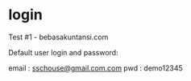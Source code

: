# login
Test #1 - bebasakuntansi.com

Default user login and password:

email : sschouse@gmail.com.com
pwd : demo12345

